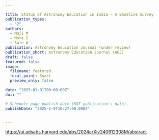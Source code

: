 ```yaml
---

title: Status of Astronomy Education in India - A Baseline Survey
publication_types:
  - "2"
authors:
  - Maji M
  - More S
  - Sule A  
publication: Astronomy Education Journal (under review)
publication_short: Astronomy Education Journal (AEJ)
draft: false
featured: false
image:
  filename: featured
  focal_point: Smart
  preview_only: false

date: "2025-01-01T00:00:00Z"
doi: ""

# Schedule page publish date (NOT publication's date).
publishDate: "2025-1-9T10:27:00.000Z"


---
```

<https://ui.adsabs.harvard.edu/abs/2024arXiv240612308M/abstract>
